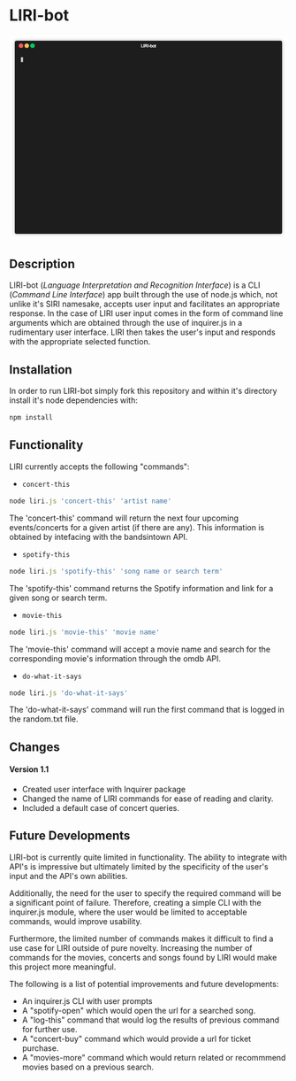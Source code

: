 # LIRI-bot

![LIRI Demo](demo.gif)

## Description

LIRI-bot (*Language Interpretation and Recognition Interface*) is a CLI (*Command Line Interface*) app built through the use of node.js which, not unlike it's SIRI namesake, accepts user input and facilitates an appropriate response. In the case of LIRI user input comes in the form of command line arguments which are obtained through the use of inquirer.js in a rudimentary user interface. LIRI then takes the user's input and responds with the appropriate selected function.

## Installation

In order to run LIRI-bot simply fork this repository and within it's directory install it's node dependencies with:

```js
npm install
```

## Functionality 
LIRI currently accepts the following "commands":

- `concert-this`
```js
node liri.js 'concert-this' 'artist name'
```

The 'concert-this' command will return the next four upcoming events/concerts for a given artist (if there are any). This information is obtained by intefacing with the bandsintown API. 

- `spotify-this`
```js
node liri.js 'spotify-this' 'song name or search term'
```

The 'spotify-this' command returns the Spotify information and link for a given song or search term. 

- `movie-this`
```js
node liri.js 'movie-this' 'movie name'
```

The 'movie-this' command will accept a movie name and search for the corresponding movie's information through the omdb API.

- `do-what-it-says`
```js
node liri.js 'do-what-it-says'
```

The 'do-what-it-says' command will run the first command that is logged in the random.txt file.

## Changes 

#### Version 1.1 
- Created user interface with Inquirer package
- Changed the name of LIRI commands for ease of reading and clarity.
- Included a default case of concert queries.


## Future Developments

LIRI-bot is currently quite limited in functionality. The ability to integrate with API's is impressive but ultimately limited by the specificity of the user's input and the API's own abilities. 

Additionally, the need for the user to specify the required command will be a significant point of failure. Therefore, creating a simple CLI with the inquirer.js module, where the user would be limited to acceptable commands, would improve usability. 

Furthermore, the limited number of commands makes it difficult to find a use case for LIRI outside of pure novelty. Increasing the number of commands for the movies, concerts and songs found by LIRI would make this project more meaningful.

The following is a list of potential improvements and future developments:
  - An inquirer.js CLI with user prompts
  - A "spotify-open" which would open the url for a searched song.
  - A "log-this" command that would log the results of previous command for further use.
  - A "concert-buy" command which would provide a url for ticket purchase.
  - A "movies-more" command which would return related or recommmend movies based on a previous search.
